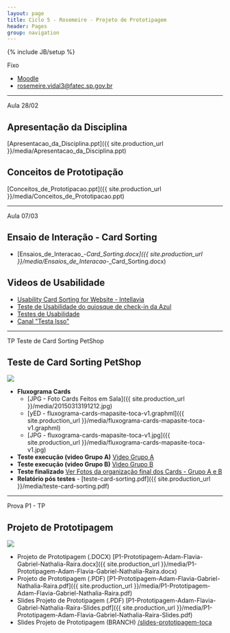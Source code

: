```yaml
---
layout: page
title: Ciclo 5 - Rosemeire - Projeto de Prototipagem
header: Pages
group: navigation
---
```

{% include JB/setup %}

<span class="label label-warning text-uppercase"><span class="glyphicon glyphicon glyphicon-star"></span> Fixo</span>

- [Moodle](http://fatecrl.edu.br/moodle/mod/assignment/view.php?id=4531)
- [rosemeire.vidal3@fatec.sp.gov.br](rosemeire.vidal3@fatec.sp.gov.br)

***

<span class="label label-primary text-uppercase"><span class="glyphicon glyphicon glyphicon-star"></span> Aula 28/02</span>

## Apresentação da Disciplina
[Apresentacao_da_Disciplina.ppt]({{ site.production_url }}/media/Apresentacao_da_Disciplina.ppt) 

## Conceitos de Prototipação
[Conceitos_de_Prototipacao.ppt]({{ site.production_url }}/media/Conceitos_de_Prototipacao.ppt) 

***

<span class="label label-primary text-uppercase"><span class="glyphicon glyphicon glyphicon-star"></span> Aula 07/03</span>

## Ensaio de Interação - Card Sorting
- [Ensaios_de_Interacao_-_Card_Sorting.docx]({{ site.production_url }}/media/Ensaios_de_Interacao_-_Card_Sorting.docx) 

## Videos de Usabilidade
- [Usability Card Sorting for Website - Intellavia](https://www.youtube.com/embed/TNvdgXCqEvM?rel=0&amp;controls=0)
- [Teste de Usabilidade do quiosque de check-in da Azul](https://www.youtube.com/watch?v=27uC45svZi8)
- [Testes de Usabilidade](https://www.youtube.com/watch?v=kZvx44m51lo)
- [Canal "Testa Isso"](https://www.youtube.com/channel/UCz3ocM9By6v0Y1yqZfkLJ8Q)


***

<span class="label label-success text-uppercase"><span class="glyphicon glyphicon glyphicon-star"></span> TP Teste de Card Sorting PetShop</span>

## Teste de Card Sorting PetShop

<p class="text-center"><img src="{{ site.production_url }}/media/20150313191212.jpg" class="img-responsive"></p>

- **Fluxograma Cards** 
	- [JPG - Foto Cards Feitos em Sala]({{ site.production_url }}/media/20150313191212.jpg)
	- [yED - fluxograma-cards-mapasite-toca-v1.graphml]({{ site.production_url }}/media/fluxograma-cards-mapasite-toca-v1.graphml)
	- [JPG - fluxograma-cards-mapasite-toca-v1.jpg]({{ site.production_url }}/media/fluxograma-cards-mapasite-toca-v1.jpg)
- **Teste execução (video Grupo A)** [Video Grupo A](https://www.youtube.com/watch?v=TGEFdKwgcWs&feature=youtu.be)
- **Teste execução (video Grupo B)** [Video Grupo B](https://www.youtube.com/watch?v=TGEFdKwgcWs&feature=youtu.be)
- **Teste finalizado** [Ver Fotos da organização final dos Cards - Grupo A e B](https://www.dropbox.com/sh/jf5qmv7v6m5mupa/AAAa9fq8wtdd-cQZgPnuwLWIa?dl=0)
- **Relatório pós testes** - [teste-card-sorting.pdf]({{ site.production_url }}/media/teste-card-sorting.pdf) 

***

<span class="label label-success text-uppercase"><span class="glyphicon glyphicon glyphicon-star"></span> Prova P1 - TP</span> 

## Projeto de Prototipagem

<p class="text-center"><img src="{{ site.production_url }}/media/screenshot-slides-prototipagem-toca.png" class="img-responsive"></p>

- Projeto de Prototipagem (.DOCX) [P1-Prototipagem-Adam-Flavia-Gabriel-Nathalia-Raira.docx]({{ site.production_url }}/media/P1-Prototipagem-Adam-Flavia-Gabriel-Nathalia-Raira.docx)
- Projeto de Prototipagem (.PDF) [P1-Prototipagem-Adam-Flavia-Gabriel-Nathalia-Raira.pdf]({{ site.production_url }}/media/P1-Prototipagem-Adam-Flavia-Gabriel-Nathalia-Raira.pdf)
- Slides Projeto de Prototipagem (.PDF) [P1-Prototipagem-Adam-Flavia-Gabriel-Nathalia-Raira-Slides.pdf]({{ site.production_url }}/media/P1-Prototipagem-Adam-Flavia-Gabriel-Nathalia-Raira-Slides.pdf)
- Slides Projeto de Prototipagem (BRANCH) [/slides-prototipagem-toca](https://github.com/adammacias/fatec-si-digital/tree/slides-prototipagem-toca)

 
